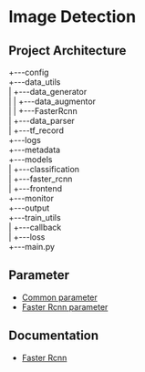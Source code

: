 # Image Detection

## Project Architecture

+---config  
+---data_utils  
|   +---data_generator  
|   |   +---data_augmentor  
|   |   +---FasterRcnn  
|   +---data_parser  
|   +---tf_record  
+---logs  
+---metadata  
+---models  
|   +---classification  
|   +---faster_rcnn  
|   +---frontend  
+---monitor  
+---output  
+---train_utils  
|   +---callback  
|   +---loss  
+---main.py


## Parameter

* [Common parameter](./config/common_cfg.py)
* [Faster Rcnn parameter](./config/faster_rcnn_cfg.py)


## Documentation

* [Faster Rcnn](./models/faster_rcnn/faster_rcnn.md)




